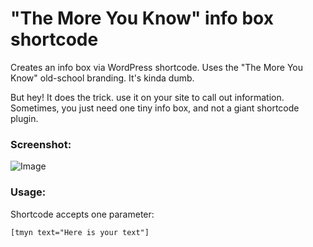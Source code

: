 "The More You Know" info box shortcode
======================================

Creates an info box via WordPress shortcode. Uses the "The More You Know" old-school branding. It's kinda dumb.

But hey! It does the trick. use it on your site to call out information. Sometimes, you just need one tiny info box, and not a giant shortcode plugin.

### Screenshot:

![Image](screenshot.jpg?raw=true)


### Usage:

Shortcode accepts one parameter:

`[tmyn text="Here is your text"]`

